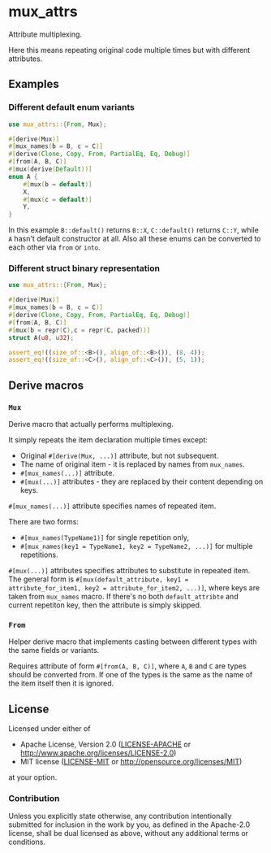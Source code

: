 # mux_attrs

Attribute multiplexing.

Here this means repeating original code multiple times but with different attributes.

## Examples

### Different default enum variants

```rust
use mux_attrs::{From, Mux};

#[derive(Mux)]
#[mux_names(b = B, c = C)]
#[derive(Clone, Copy, From, PartialEq, Eq, Debug)]
#[from(A, B, C)]
#[mux(derive(Default))]
enum A {
    #[mux(b = default)]
    X,
    #[mux(c = default)]
    Y,
}
```

In this example `B::default()` returns `B::X`, `C::default()` returns `C::Y`, while `A` hasn't default constructor at all.
Also all these enums can be converted to each other via `from` or `into`.

### Different struct binary representation

```rust
use mux_attrs::{From, Mux};

#[derive(Mux)]
#[mux_names(b = B, c = C)]
#[derive(Clone, Copy, From, PartialEq, Eq, Debug)]
#[from(A, B, C)]
#[mux(b = repr(C),c = repr(C, packed))]
struct A(u8, u32);

assert_eq!((size_of::<B>(), align_of::<B>()), (8, 4));
assert_eq!((size_of::<C>(), align_of::<C>()), (5, 1));
```

## Derive macros

### `Mux`

Derive macro that actually performs multiplexing.

It simply repeats the item declaration multiple times except:
+ Original `#[derive(Mux, ...)]` attribute, but not subsequent.
+ The name of original item - it is replaced by names from `mux_names`.
+ `#[mux_names(...)]` attribute.
+ `#[mux(...)]` attributes - they are replaced by their content depending on keys.

`#[mux_names(...)]` attribute specifies names of repeated item.

There are two forms:
+ `#[mux_names(TypeName1)]` for single repetition only,
+ `#[mux_names(key1 = TypeName1, key2 = TypeName2, ...)]` for multiple repetitions.

`#[mux(...)]` attributes specifies attributes to substitute in repeated item.
The general form is `#[mux(default_attribute, key1 = attribute_for_item1, key2 = attribute_for_item2, ...)]`,
where keys are taken from `mux_names` macro.
If there's no both `default_attribte` and current repetiton key, then the attribute is simply skipped.

### `From`

Helper derive macro that implements casting between different types with the same fields or variants.

Requires attribute of form `#[from(A, B, C)]`, where `A`, `B` and `C` are types should be converted from.
If one of the types is the same as the name of the item itself then it is ignored. 

## License

Licensed under either of

 * Apache License, Version 2.0 ([LICENSE-APACHE](LICENSE-APACHE) or http://www.apache.org/licenses/LICENSE-2.0)
 * MIT license ([LICENSE-MIT](LICENSE-MIT) or http://opensource.org/licenses/MIT)

at your option.

### Contribution

Unless you explicitly state otherwise, any contribution intentionally submitted
for inclusion in the work by you, as defined in the Apache-2.0 license, shall be dual licensed as above, without any
additional terms or conditions.
